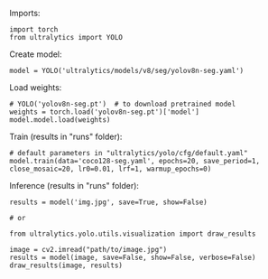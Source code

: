 Imports:
```
import torch
from ultralytics import YOLO
```

Create model:
```
model = YOLO('ultralytics/models/v8/seg/yolov8n-seg.yaml')
```

Load weights:
```
# YOLO('yolov8n-seg.pt')  # to download pretrained model
weights = torch.load('yolov8n-seg.pt')['model']
model.model.load(weights)
```

Train (results in "runs" folder):
```
# default parameters in "ultralytics/yolo/cfg/default.yaml"
model.train(data='coco128-seg.yaml', epochs=20, save_period=1, close_mosaic=20, lr0=0.01, lrf=1, warmup_epochs=0)
```

Inference (results in "runs" folder):
```
results = model('img.jpg', save=True, show=False)

# or

from ultralytics.yolo.utils.visualization import draw_results

image = cv2.imread("path/to/image.jpg")
results = model(image, save=False, show=False, verbose=False)
draw_results(image, results)
```
